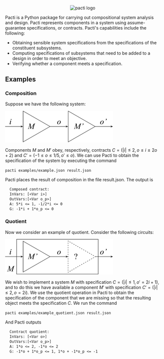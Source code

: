 #
<p align="center">
<img src="/pacti/logos/pacti_colorful.svg" alt= "pacti logo" width="300"/>
</p>

Pacti is a Python package for carrying out compositional system analysis and design. Pacti represents components in a
system using assume-guarantee specifications, or contracts. Pacti's capabilities include the following:

- Obtaining sensible system specifications from the specifications of the constituent subsystems.
- Computing specifications of subsystems that need to be added to a design in order to meet an objective.
- Verifying whether a component meets a specification.

## Examples


### Composition


Suppose we have the following system:

<img src="source/_static/exports/circuit_series_composition_black.svg" width="350" alt="Buffers connected in series">


Components $M$ and $M'$ obey, respectively, contracts $C = (|i| \le 2, o \le i \le 2o + 2)$ and $C' = (-1 \le o \le 1/5, o' \le o)$. We can use Pacti to obtain the specification of the system by executing the command

`pacti examples/example.json result.json`

Pacti places the result of composition in the file result.json. The output is

```
  Composed contract:      
  InVars: [<Var i>]       
  OutVars:[<Var o_p>]     
  A: 5*i <= 1, -1/2*i <= 0
  G: -1*i + 1*o_p <= 0
```

### Quotient


Now we consider an example of quotient. Consider the following circuits:

<img src="source/_static/exports/circuit_series_quotient_black.svg" width="350" alt="Buffers connected in series">

We wish to implement a system $M$ with specification $C = (|i| \le 1, o' = 2i + 1)$, and to do this we have available a component $M'$ with specification $C' = (|i| \le 2, o = 2i)$. We use the quotient operation in Pacti to obtain the specification of the component that we are missing so that the resulting object meets the specification $C$. We run the command

`pacti examples/example_quotient.json result.json`

And Pacti outputs

```
  Contract quotient:
  InVars: [<Var o>]
  OutVars:[<Var o_p>]
  A: 1*o <= 2, -1*o <= 2
  G: -1*o + 1*o_p <= 1, 1*o + -1*o_p <= -1
```
